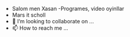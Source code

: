 - Salom men Xasan
-Programes, video oyinllar
- Mars it scholl
- 💞️ I’m looking to collaborate on ...
- 📫 How to reach me ...

<!---
XaSaN29/XaSaN29 is a ✨ special ✨ repository because its `README.md` (this file) appears on your GitHub profile.
You can click the Preview link to take a look at your changes.
--->
